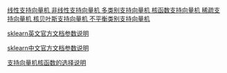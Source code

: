 [线性支持向量机 非线性支持向量机 多类别支持向量机 核函数支持向量机 稀疏支持向量机 核贝叶斯支持向量机 不平衡类别支持向量机](https://www.toutiao.com/article/7282559371211473445?&source=m_redirect)

[sklearn英文官方文档参数说明 ](https://scikit-learn.org/stable/modules/generated/sklearn.svm.SVC.html)

[sklearn中文官方文档参数说明](https://scikit-learn.org.cn/view/781.html)

[支持向量机核函数的选择说明](https://baijiahao.baidu.com/s?id=1751339956241785063&wfr=spider&for=pc)
